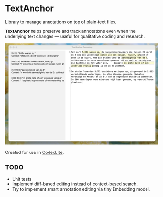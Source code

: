 # TextAnchor

Library to manage annotations on top of plain-text files.

**TextAnchor** helps preserve and track annotations even when the underlying text changes — useful for qualitative coding and research.

![Demo screenshot](Images/DemoApp.png)

Created for use in [CodexLite](https://github.com/designmatters/CodexLite).

## TODO

- Unit tests
- Implement diff-based editing instead of context-based search.
- Try to implement smart annotation editing via tiny Embedding model.
